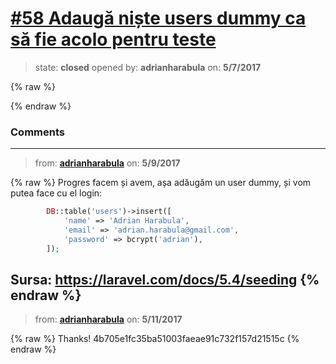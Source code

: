 # [\#58 Adaugă niște users dummy ca să fie acolo pentru teste](https://github.com/adrianharabula/condr/issues/58)

> state: **closed** opened by: **adrianharabula** on: **5/7/2017**

{% raw %}

{% endraw %}


### Comments

---
> from: [**adrianharabula**](https://github.com/adrianharabula/condr/issues/58#issuecomment-300137601) on: **5/9/2017**

{% raw %}
Progres facem și avem, așa adăugăm un user dummy, și vom putea face cu el login:
```php
        DB::table('users')->insert([
            'name' => 'Adrian Harabula',
            'email' => 'adrian.harabula@gmail.com',
            'password' => bcrypt('adrian'),
        ]);
```

Sursa: https://laravel.com/docs/5.4/seeding
{% endraw %}
---
> from: [**adrianharabula**](https://github.com/adrianharabula/condr/issues/58#issuecomment-300748906) on: **5/11/2017**

{% raw %}
Thanks! 4b705e1fc35ba51003faeae91c732f157d21515c
{% endraw %}
